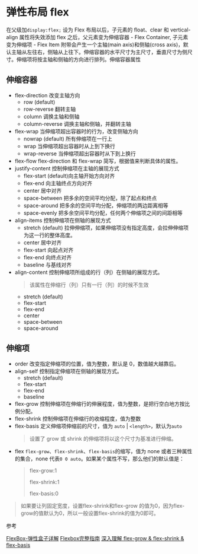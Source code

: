 # 弹性布局 flex

在父级加`display:flex;`
设为 Flex 布局以后，子元素的 float、clear 和 vertical-align 属性将失效添加 flex 之后，父元素变为伸缩容器 - Flex Container, 子元素变为伸缩项 - Flex Item
附带会产生一个主轴(main axis)和侧轴(cross axis)，默认主轴从左往右，侧轴从上往下。伸缩容器的水平尺寸为主尺寸，垂直尺寸为侧尺寸。伸缩项将按主轴和侧轴的方向进行排列。伸缩容器属性

## 伸缩容器

* flex-direction 改变主轴方向
  * row (default)
  * row-reverse 翻转主轴
  * column 调换主轴和侧轴
  * column-reverse 调换主轴和侧轴，并翻转主轴
* flex-wrap 当伸缩项超出容器时的行为，改变侧轴方向
  * nowrap (default) 所有伸缩项在一行上
  * wrap 当伸缩项超出容器时从上到下换行
  * wrap-reverse 当伸缩项超出容器时从下到上换行
* flex-flow flex-direction 和 flex-wrap 简写，根据值来判断具体的属性。
* justify-content 控制伸缩项在主轴的展现方式
  * flex-start (default)向主轴开始方向对齐
  * flex-end 向主轴终点方向对齐
  * center 居中对齐
  * space-between 把多余的空间平均分配，除了起点和终点
  * space-around 把多余的空间平均分配，伸缩项的两边距离相等
  * space-evenly 把多余空间平均分配，任何两个伸缩项之间的间距相等
* align-items 控制伸缩项在侧轴的展现方式
  * stretch (default) 拉伸伸缩项，如果伸缩项没有指定高度，会拉伸伸缩项为这一行的整体高度。
  * center 居中对齐
  * flex-start 向起点对齐
  * flex-end 向终点对齐
  * baseline 与基线对齐
* align-content 控制伸缩项所组成的行（列）在侧轴的展现方式。
  > 该属性在伸缩行（列）只有一行（列）的时候不生效
  * stretch (default)
  * flex-start
  * flex-end
  * center
  * space-between
  * space-around

## 伸缩项

* order 改变指定伸缩项的位置，值为整数，默认是 0，数值越大越靠后。
* align-self 控制指定伸缩项在侧轴的展现方式。
  * stretch (default)
  * flex-start
  * flex-end
  * baseline
* flex-grow 控制伸缩项在伸缩行的伸展程度，值为整数，是把行空白地方按比例分配。
* flex-shrink 控制伸缩项在伸缩行的收缩程度，值为整数
* flex-basis 定义伸缩项伸缩前的尺寸，值为 `auto` | `<length>`，默认为`auto`
  > 设置了 grow 或 shrink 的伸缩项将以这个尺寸为基准进行伸缩。
* flex `flex-grow`、`flex-shrink`、`flex-basis`的缩写，值为 none 或者三种属性的集合，none 代表`0 0 auto`。如果某个属性不写，那么他们的默认值是：
  > flex-grow:1
  >
  > flex-shrink:1
  >
  > flex-basis:0

>如果要让列固定宽度，设置flex-shrink和flex-grow 的值为0，因为flex-grow的值默认为0，所以一般设置flex-shrink的值为0即可。

参考

[FlexBox-弹性盒子详解](http://study.163.com/course/courseMain.htm?courseId=1003164044)
[Flexbox完整指南](https://css-tricks.com/snippets/css/a-guide-to-flexbox/)
[深入理解 flex-grow & flex-shrink & flex-basis](https://segmentfault.com/a/1190000006741711)
